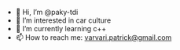- 👋 Hi, I’m @paky-tdi
- 👀 I’m interested in car culture
- 🌱 I’m currently learning c++
- 📫 How to reach me: varvari.patrick@gmail.com
